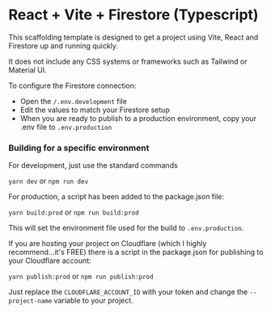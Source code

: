 # React + Vite + Firestore (Typescript)

This scaffolding template is designed to get a project using Vite, React and Firestore up and running quickly.

It does not include any CSS systems or frameworks such as Tailwind or Material UI.

To configure the Firestore connection:

- Open the ```/.env.development``` file
- Edit the values to match your Firestore setup
- When you are ready to publish to a production environment, copy your .env file to ```.env.production```

### Building for a specific environment

For development, just use the standard commands

```yarn dev``` or ```npm run dev```

For production, a script has been added to the package.json file:

```yarn build:prod``` or ```npm run build:prod```

This will set the environment file used for the build to ```.env.production```.

If you are hosting your project on Cloudflare (which I highly recommend...it's FREE) there is a script in the package.json for publishing to your Cloudflare account:

```yarn publish:prod``` or ```npm run publish:prod```

Just replace the ```CLOUDFLARE_ACCOUNT_ID``` with your token and change the ```--project-name``` variable to your project.
